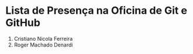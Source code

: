 # Lista de Presença na Oficina de Git e GitHub
1. Cristiano Nicola Ferreira
2. Roger Machado Denardi
